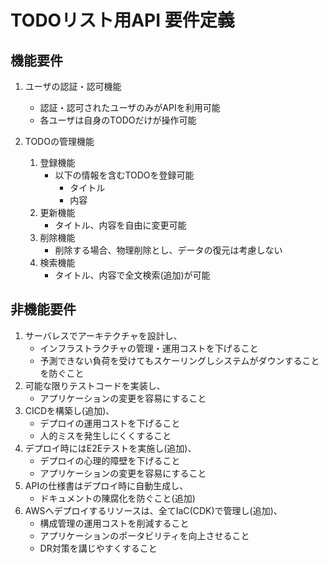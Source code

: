 # TODOリスト用API 要件定義
## 機能要件
1. ユーザの認証・認可機能
   - 認証・認可されたユーザのみがAPIを利用可能
   - 各ユーザは自身のTODOだけが操作可能

1. TODOの管理機能
   1. 登録機能
      - 以下の情報を含むTODOを登録可能
        - タイトル
        - 内容
   1. 更新機能
      - タイトル、内容を自由に変更可能
   1. 削除機能
      - 削除する場合、物理削除とし、データの復元は考慮しない
   1. 検索機能
      - タイトル、内容で全文検索(追加)が可能

## 非機能要件
1. サーバレスでアーキテクチャを設計し、
   - インフラストラクチャの管理・運用コストを下げること
   - 予測できない負荷を受けてもスケーリングしシステムがダウンすることを防ぐこと
1. 可能な限りテストコードを実装し、
   - アプリケーションの変更を容易にすること
2. CICDを構築し(追加)、
   - デプロイの運用コストを下げること
   - 人的ミスを発生しにくくすること
3. デプロイ時にはE2Eテストを実施し(追加)、
   - デプロイの心理的障壁を下げること
   - アプリケーションの変更を容易にすること
4. APIの仕様書はデプロイ時に自動生成し、
   - ドキュメントの陳腐化を防ぐこと(追加)
5. AWSへデプロイするリソースは、全てIaC(CDK)で管理し(追加)、
   - 構成管理の運用コストを削減すること
   - アプリケーションのポータビリティを向上させること
   - DR対策を講じやすくすること
